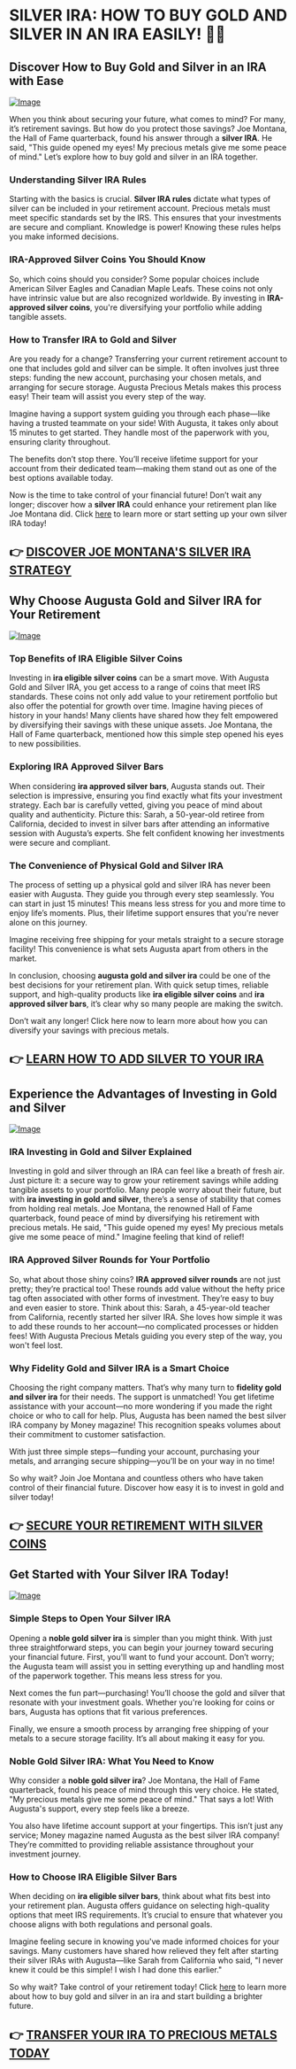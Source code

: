 # SILVER IRA: HOW TO BUY GOLD AND SILVER IN AN IRA EASILY! 🥇✨

## Discover How to Buy Gold and Silver in an IRA with Ease

[![Image](https://apmaffiliates.com/creatives/FINAL_230619_SilverIRA_Banners_336x280.jpg)](https://gchaffi.com/gEgX3W8z)

When you think about securing your future, what comes to mind? For many, it’s retirement savings. But how do you protect those savings? Joe Montana, the Hall of Fame quarterback, found his answer through a **silver IRA**. He said, "This guide opened my eyes! My precious metals give me some peace of mind." Let’s explore how to buy gold and silver in an IRA together.

### Understanding Silver IRA Rules  
Starting with the basics is crucial. **Silver IRA rules** dictate what types of silver can be included in your retirement account. Precious metals must meet specific standards set by the IRS. This ensures that your investments are secure and compliant. Knowledge is power! Knowing these rules helps you make informed decisions.

### IRA-Approved Silver Coins You Should Know  
So, which coins should you consider? Some popular choices include American Silver Eagles and Canadian Maple Leafs. These coins not only have intrinsic value but are also recognized worldwide. By investing in **IRA-approved silver coins**, you're diversifying your portfolio while adding tangible assets.

### How to Transfer IRA to Gold and Silver  
Are you ready for a change? Transferring your current retirement account to one that includes gold and silver can be simple. It often involves just three steps: funding the new account, purchasing your chosen metals, and arranging for secure storage. Augusta Precious Metals makes this process easy! Their team will assist you every step of the way.

Imagine having a support system guiding you through each phase—like having a trusted teammate on your side! With Augusta, it takes only about 15 minutes to get started. They handle most of the paperwork with you, ensuring clarity throughout.

The benefits don’t stop there. You’ll receive lifetime support for your account from their dedicated team—making them stand out as one of the best options available today.

Now is the time to take control of your financial future! Don’t wait any longer; discover how a **silver IRA** could enhance your retirement plan like Joe Montana did. Click [here](https://gchaffi.com/gEgX3W8z) to learn more or start setting up your own silver IRA today!



## 👉 [DISCOVER JOE MONTANA'S SILVER IRA STRATEGY](https://gchaffi.com/gEgX3W8z)

## Why Choose Augusta Gold and Silver IRA for Your Retirement
[![Image](https://apmaffiliates.com/creatives/FINAL_230619_SilverIRA_Banners_300x600.jpg)](https://gchaffi.com/gEgX3W8z)

### Top Benefits of IRA Eligible Silver Coins
Investing in **ira eligible silver coins** can be a smart move. With Augusta Gold and Silver IRA, you get access to a range of coins that meet IRS standards. These coins not only add value to your retirement portfolio but also offer the potential for growth over time. Imagine having pieces of history in your hands! Many clients have shared how they felt empowered by diversifying their savings with these unique assets. Joe Montana, the Hall of Fame quarterback, mentioned how this simple step opened his eyes to new possibilities.

### Exploring IRA Approved Silver Bars
When considering **ira approved silver bars**, Augusta stands out. Their selection is impressive, ensuring you find exactly what fits your investment strategy. Each bar is carefully vetted, giving you peace of mind about quality and authenticity. Picture this: Sarah, a 50-year-old retiree from California, decided to invest in silver bars after attending an informative session with Augusta’s experts. She felt confident knowing her investments were secure and compliant.

### The Convenience of Physical Gold and Silver IRA
The process of setting up a physical gold and silver IRA has never been easier with Augusta. They guide you through every step seamlessly. You can start in just 15 minutes! This means less stress for you and more time to enjoy life’s moments. Plus, their lifetime support ensures that you're never alone on this journey.

Imagine receiving free shipping for your metals straight to a secure storage facility! This convenience is what sets Augusta apart from others in the market.

In conclusion, choosing **augusta gold and silver ira** could be one of the best decisions for your retirement plan. With quick setup times, reliable support, and high-quality products like **ira eligible silver coins** and **ira approved silver bars**, it’s clear why so many people are making the switch.

Don’t wait any longer! Click here now to learn more about how you can diversify your savings with precious metals.



## 👉 [LEARN HOW TO ADD SILVER TO YOUR IRA](https://gchaffi.com/gEgX3W8z)

## Experience the Advantages of Investing in Gold and Silver

[![Image](https://gchaffi.com/gEgX3W8z)](https://gchaffi.com/gEgX3W8z)

### IRA Investing in Gold and Silver Explained  
Investing in gold and silver through an IRA can feel like a breath of fresh air. Just picture it: a secure way to grow your retirement savings while adding tangible assets to your portfolio. Many people worry about their future, but with **ira investing in gold and silver**, there’s a sense of stability that comes from holding real metals. Joe Montana, the renowned Hall of Fame quarterback, found peace of mind by diversifying his retirement with precious metals. He said, "This guide opened my eyes! My precious metals give me some peace of mind." Imagine feeling that kind of relief!

### IRA Approved Silver Rounds for Your Portfolio  
So, what about those shiny coins? **IRA approved silver rounds** are not just pretty; they’re practical too! These rounds add value without the hefty price tag often associated with other forms of investment. They’re easy to buy and even easier to store. Think about this: Sarah, a 45-year-old teacher from California, recently started her silver IRA. She loves how simple it was to add these rounds to her account—no complicated processes or hidden fees! With Augusta Precious Metals guiding you every step of the way, you won't feel lost.

### Why Fidelity Gold and Silver IRA is a Smart Choice  
Choosing the right company matters. That’s why many turn to **fidelity gold and silver ira** for their needs. The support is unmatched! You get lifetime assistance with your account—no more wondering if you made the right choice or who to call for help. Plus, Augusta has been named the best silver IRA company by Money magazine! This recognition speaks volumes about their commitment to customer satisfaction.

With just three simple steps—funding your account, purchasing your metals, and arranging secure shipping—you’ll be on your way in no time!

So why wait? Join Joe Montana and countless others who have taken control of their financial future. Discover how easy it is to invest in gold and silver today!



## 👉 [SECURE YOUR RETIREMENT WITH SILVER COINS](https://gchaffi.com/gEgX3W8z)

## Get Started with Your Silver IRA Today!

[![Image](https://apmaffiliates.com/creatives/FINAL_230619_SilverIRA_Banners_970x250.jpg)](https://gchaffi.com/gEgX3W8z)

### Simple Steps to Open Your Silver IRA
Opening a **noble gold silver ira** is simpler than you might think. With just three straightforward steps, you can begin your journey toward securing your financial future. First, you'll want to fund your account. Don’t worry; the Augusta team will assist you in setting everything up and handling most of the paperwork together. This means less stress for you.

Next comes the fun part—purchasing! You’ll choose the gold and silver that resonate with your investment goals. Whether you're looking for coins or bars, Augusta has options that fit various preferences.

Finally, we ensure a smooth process by arranging free shipping of your metals to a secure storage facility. It’s all about making it easy for you.

### Noble Gold Silver IRA: What You Need to Know  
Why consider a **noble gold silver ira**? Joe Montana, the Hall of Fame quarterback, found his peace of mind through this very choice. He stated, "My precious metals give me some peace of mind." That says a lot! With Augusta's support, every step feels like a breeze.

You also have lifetime account support at your fingertips. This isn’t just any service; Money magazine named Augusta as the best silver IRA company! They’re committed to providing reliable assistance throughout your investment journey.

### How to Choose IRA Eligible Silver Bars  
When deciding on **ira eligible silver bars**, think about what fits best into your retirement plan. Augusta offers guidance on selecting high-quality options that meet IRS requirements. It’s crucial to ensure that whatever you choose aligns with both regulations and personal goals.

Imagine feeling secure in knowing you've made informed choices for your savings. Many customers have shared how relieved they felt after starting their silver IRAs with Augusta—like Sarah from California who said, "I never knew it could be this simple! I wish I had done this earlier." 

So why wait? Take control of your retirement today! Click [here](https://gchaffi.com/gEgX3W8z) to learn more about how to buy gold and silver in an ira and start building a brighter future.



## 👉 [TRANSFER YOUR IRA TO PRECIOUS METALS TODAY](https://gchaffi.com/gEgX3W8z)